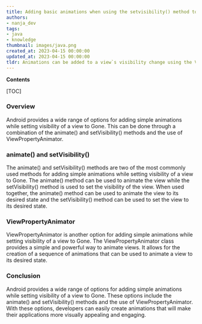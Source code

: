 ```yaml
---
title: Adding basic animations when using the setvisibility() method to make a view disappear on an Android device
authors:
- nanja_dev
tags:
- java
- knowledge
thumbnail: images/java.png
created_at: 2023-04-15 00:00:00
updated_at: 2023-04-15 00:00:00
tldr: Animations can be added to a view`s visibility change using the ViewPropertyAnimator class.
---
```


**Contents**

[TOC]

### Overview

Android provides a wide range of options for adding simple animations while setting visibility of a view to Gone. This can be done through a combination of the animate() and setVisibility() methods and the use of ViewPropertyAnimator.

### animate() and setVisibility()

The animate() and setVisibility() methods are two of the most commonly used methods for adding simple animations while setting visibility of a view to Gone. The animate() method can be used to animate the view while the setVisibility() method is used to set the visibility of the view. When used together, the animate() method can be used to animate the view to its desired state and the setVisibility() method can be used to set the view to its desired state.

### ViewPropertyAnimator

ViewPropertyAnimator is another option for adding simple animations while setting visibility of a view to Gone. The ViewPropertyAnimator class provides a simple and powerful way to animate views. It allows for the creation of a sequence of animations that can be used to animate a view to its desired state.

### Conclusion

Android provides a wide range of options for adding simple animations while setting visibility of a view to Gone. These options include the animate() and setVisibility() methods and the use of ViewPropertyAnimator. With these options, developers can easily create animations that will make their applications more visually appealing and engaging.
